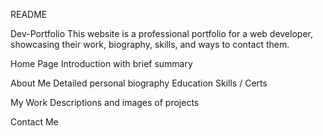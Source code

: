  README

 Dev-Portfolio
This website is a professional portfolio for a web developer, showcasing their work, biography, skills, and ways to contact them.

 Home Page
Introduction with brief summary

 About Me
Detailed personal biography
Education
Skills / Certs

 My Work
Descriptions and images of projects

 Contact Me
